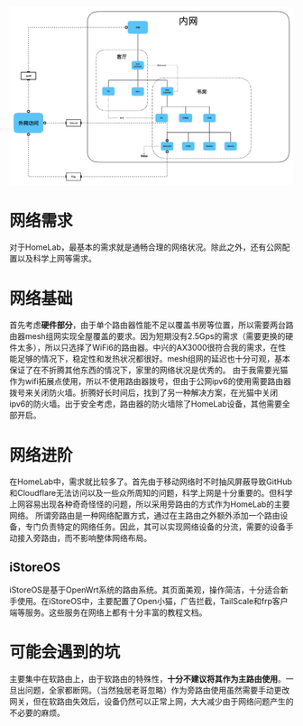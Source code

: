 ![拓扑](/HomeLab/家庭网络拓扑.jpg)
# 网络需求
对于HomeLab，最基本的需求就是通畅合理的网络状况。除此之外，还有公网配置以及科学上网等需求。
# 网络基础
首先考虑**硬件部分**，由于单个路由器性能不足以覆盖书房等位置，所以需要两台路由器mesh组网实现全屋覆盖的要求。因为短期没有2.5Gps的需求（需要更换的硬件太多），所以只选择了WiFi6的路由器。中兴的AX3000很符合我的需求，在性能足够的情况下，稳定性和发热状况都很好。mesh组网的延迟也十分可观，基本保证了在不折腾其他东西的情况下，家里的网络状况是优秀的。
由于我需要光猫作为wifi拓展点使用，所以不使用路由器拨号，但由于公网ipv6的使用需要路由器拨号来关闭防火墙。折腾好长时间后，找到了另一种解决方案，在光猫中关闭ipv6的防火墙。出于安全考虑，路由器的防火墙除了HomeLab设备，其他需要全部开启。
# 网络进阶
在HomeLab中，需求就比较多了。首先由于移动网络时不时抽风屏蔽导致GitHub和Cloudflare无法访问以及一些众所周知的问题，科学上网是十分重要的。但科学上网容易出现各种奇奇怪怪的问题，所以采用旁路由的方式作为HomeLab的主要网络。
所谓旁路由是一种网络配置方式，通过在主路由之外额外添加一个路由设备，专门负责特定的网络任务。因此，其可以实现网络设备的分流，需要的设备手动接入旁路由，而不影响整体网络布局。
## iStoreOS
iStoreOS是基于OpenWrt系统的路由系统。其页面美观，操作简洁，十分适合新手使用。在iStoreOS中，主要配置了Open小猫，广告拦截，TailScale和frp客户端等服务。这些服务在网络上都有十分丰富的教程文档。
# 可能会遇到的坑
主要集中在软路由上，由于软路由的特殊性，**十分不建议将其作为主路由使用**。一旦出问题，全家都断网。（当然独居老哥忽略）作为旁路由使用虽然需要手动更改网关，但在软路由失效后，设备仍然可以正常上网，大大减少由于网络问题产生的不必要的麻烦。